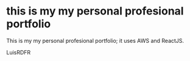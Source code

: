 # this is my my personal profesional portfolio

This is my my personal profesional portfolio; it uses AWS and ReactJS.

LuisRDFR
